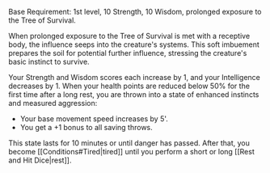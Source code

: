 Base Requirement: 1st level, 10 Strength, 10 Wisdom, prolonged exposure to the Tree of Survival.

When prolonged exposure to the Tree of Survival is met with a receptive body, the influence seeps into the creature's systems. This soft imbuement prepares the soil for potential further influence, stressing the creature's basic instinct to survive.

Your Strength and Wisdom scores each increase by 1, and your Intelligence decreases by 1. When your health points are reduced below 50% for the first time after a long rest, you are thrown into a state of enhanced instincts and measured aggression:
* Your base movement speed increases by 5'.
* You get a +1 bonus to all saving throws.

This state lasts for 10 minutes or until danger has passed. After that, you become [[Conditions#Tired|tired]] until you perform a short or long [[Rest and Hit Dice|rest]].